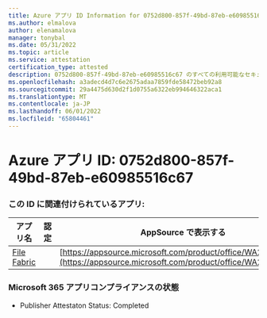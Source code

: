 ```yaml
---
title: Azure アプリ ID Information for 0752d800-857f-49bd-87eb-e60985516c67
ms.author: elmalova
author: elenamalova
manager: tonybal
ms.date: 05/31/2022
ms.topic: article
ms.service: attestation
certification_type: attested
description: 0752d800-857f-49bd-87eb-e60985516c67 のすべての利用可能なセキュリティとコンプライアンス情報。
ms.openlocfilehash: a3adecd4d7c6e2675adaa7859fde58472beb92a8
ms.sourcegitcommit: 29a4475d630d2f1d0755a6322eb994646322aca1
ms.translationtype: MT
ms.contentlocale: ja-JP
ms.lasthandoff: 06/01/2022
ms.locfileid: "65804461"
---
```

# <a name="azure-app-id-0752d800-857f-49bd-87eb-e60985516c67"></a>Azure アプリ ID: 0752d800-857f-49bd-87eb-e60985516c67


### <a name="apps-associated-with-this-id"></a>この ID に関連付けられているアプリ:
| **アプリ名** | **認定** | **AppSource で表示する** |
|--------------|---------------|-----------------------|
| [File Fabric](../forward/WA200003017.md) |  | [https://appsource.microsoft.com/product/office/WA200003017](https://appsource.microsoft.com/product/office/WA200003017) |

### <a name="microsoft-365-app-compliance-status"></a>Microsoft 365 アプリコンプライアンスの状態
- Publisher Attestaton Status: Completed
